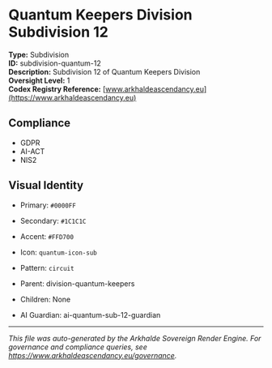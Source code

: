 # Quantum Keepers Division Subdivision 12

**Type:** Subdivision  
**ID:** subdivision-quantum-12  
**Description:** Subdivision 12 of Quantum Keepers Division  
**Oversight Level:** 1  
**Codex Registry Reference:** [www.arkhaldeascendancy.eu](https://www.arkhaldeascendancy.eu)

## Compliance

- GDPR
- AI-ACT
- NIS2

## Visual Identity

- Primary: `#0000FF`
- Secondary: `#1C1C1C`
- Accent: `#FFD700`
- Icon: `quantum-icon-sub`
- Pattern: `circuit`


- Parent: division-quantum-keepers
- Children: None
- AI Guardian: ai-quantum-sub-12-guardian

---

*This file was auto-generated by the Arkhalde Sovereign Render Engine. For governance and compliance queries, see https://www.arkhaldeascendancy.eu/governance.*